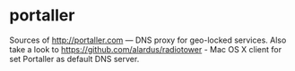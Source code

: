 portaller
=========

Sources of http://portaller.com &mdash; DNS proxy for geo-locked services.
Also take a look to https://github.com/alardus/radiotower - Mac OS X client for set Portaller as default DNS server.
